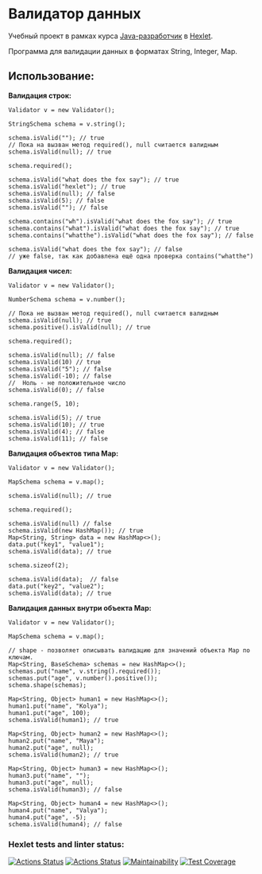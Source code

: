 # Валидатор данных

Учебный проект в рамках курса [Java-разработчик](https://ru.hexlet.io/programs/java) в [Hexlet](https://ru.hexlet.io).

Программа для валидации данных в форматах String, Integer, Map.

## Использование:

**Валидация строк:**
```
Validator v = new Validator();

StringSchema schema = v.string();

schema.isValid(""); // true
// Пока на вызван метод required(), null считается валидным
schema.isValid(null); // true

schema.required();

schema.isValid("what does the fox say"); // true
schema.isValid("hexlet"); // true
schema.isValid(null); // false
schema.isValid(5); // false
schema.isValid(""); // false

schema.contains("wh").isValid("what does the fox say"); // true
schema.contains("what").isValid("what does the fox say"); // true
schema.contains("whatthe").isValid("what does the fox say"); // false

schema.isValid("what does the fox say"); // false
// уже false, так как добавлена ещё одна проверка contains("whatthe")
```

**Валидация чисел:**
```
Validator v = new Validator();

NumberSchema schema = v.number();

// Пока не вызван метод required(), null считается валидным
schema.isValid(null); // true
schema.positive().isValid(null); // true

schema.required();

schema.isValid(null); // false
schema.isValid(10) // true
schema.isValid("5"); // false
schema.isValid(-10); // false
//  Ноль - не положительное число
schema.isValid(0); // false

schema.range(5, 10);

schema.isValid(5); // true
schema.isValid(10); // true
schema.isValid(4); // false
schema.isValid(11); // false
```

**Валидация объектов типа Map:**
```
Validator v = new Validator();

MapSchema schema = v.map();

schema.isValid(null); // true

schema.required();

schema.isValid(null) // false
schema.isValid(new HashMap()); // true
Map<String, String> data = new HashMap<>();
data.put("key1", "value1");
schema.isValid(data); // true

schema.sizeof(2);

schema.isValid(data);  // false
data.put("key2", "value2");
schema.isValid(data); // true
```

**Валидация данных внутри объекта Map:**
```
Validator v = new Validator();

MapSchema schema = v.map();

// shape - позволяет описывать валидацию для значений объекта Map по ключам.
Map<String, BaseSchema> schemas = new HashMap<>();
schemas.put("name", v.string().required());
schemas.put("age", v.number().positive());
schema.shape(schemas);

Map<String, Object> human1 = new HashMap<>();
human1.put("name", "Kolya");
human1.put("age", 100);
schema.isValid(human1); // true

Map<String, Object> human2 = new HashMap<>();
human2.put("name", "Maya");
human2.put("age", null);
schema.isValid(human2); // true

Map<String, Object> human3 = new HashMap<>();
human3.put("name", "");
human3.put("age", null);
schema.isValid(human3); // false

Map<String, Object> human4 = new HashMap<>();
human4.put("name", "Valya");
human4.put("age", -5);
schema.isValid(human4); // false
```

### Hexlet tests and linter status:
[![Actions Status](https://github.com/SergeiMed/java-project-78/workflows/hexlet-check/badge.svg)](https://github.com/SergeiMed/java-project-78/actions)
[![Actions Status](https://github.com/SergeiMed/java-project-78/workflows/main/badge.svg)](https://github.com/SergeiMed/java-project-78/actions)
[![Maintainability](https://api.codeclimate.com/v1/badges/d3fc3b621228c00e6f23/maintainability)](https://codeclimate.com/github/SergeiMed/java-project-78/maintainability)
[![Test Coverage](https://api.codeclimate.com/v1/badges/d3fc3b621228c00e6f23/test_coverage)](https://codeclimate.com/github/SergeiMed/java-project-78/test_coverage)